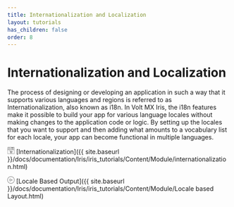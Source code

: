 ```yaml
---
title: Internationalization and Localization
layout: tutorials
has_children: false
order: 8
---
```


# Internationalization and Localization

The process of designing or developing an application in such a way that it supports various languages and regions is referred to as Internationalization, also known as i18n. In Volt MX Iris, the i18n features make it possible to build your app for various language locales without making changes to the application code or logic. By setting up the locales that you want to support and then adding what amounts to a vocabulary list for each locale, your app can become functional in multiple languages.

![](Resources/Marketplace.png) [Internationalization]({{ site.baseurl }}/docs/documentation/Iris/iris_tutorials/Content/Module/internationalization.html)

![](Resources/overview_video.png) [Locale Based Output]({{ site.baseurl }}/docs/documentation/Iris/iris_tutorials/Content/Module/Locale based Layout.html)

